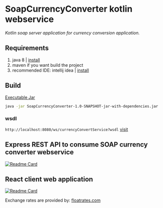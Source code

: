# SoapCurrencyConverter kotlin webservice
_Kotlin soap server application for currency conversion application._


## Requirements
1. java 8 | [install](https://www.oracle.com/java/technologies/javase/javase8-archive-downloads.html)
2. maven if you want build the project
3. recommended IDE: intellij idea | [install](https://www.jetbrains.com/idea/download/?fromIDE=)

## Build

[Executable Jar](https://github.com/ramesh-x90/SoapCurrencyConverter-kotlin-webservice/releases)


```sh
java -jar SoapCurrencyConverter-1.0-SNAPSHOT-jar-with-dependencies.jar -p <port>
```

### wsdl
`http://localhost:8080/ws/currencyConvertService?wsdl` [visit](http://localhost:8080/ws/currencyConvertService?wsdl)


## Express REST API to consume SOAP currency converter webservice
[![Readme Card](https://github-readme-stats.vercel.app/api/pin/?username=ramesh-x90&repo=Express-REST-middleware-for-Currency-converter-web-application)](https://github.com/ramesh-x90/Express-REST-middleware-for-Currency-converter-web-application.git)


## React client web application
[![Readme Card](https://github-readme-stats.vercel.app/api/pin/?username=ramesh-x90&repo=react-client-for-currency-converter-webservice)](https://github.com/ramesh-x90/react-client-for-currency-converter-webservice.git)



Exchange rates are provided by: [floatrates.com](https://www.floatrates.com/json-feeds.html)
